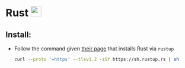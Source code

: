# Rust <img src='https://upload.wikimedia.org/wikipedia/commons/thumb/2/20/Rustacean-orig-noshadow.svg/220px-Rustacean-orig-noshadow.svg.png' width="28">

## Install:

- Follow the command given [their page](https://www.rust-lang.org/tools/install) that installs Rust via `rustup`
  ```bash
  curl --proto '=https' --tlsv1.2 -sSf https://sh.rustup.rs | sh
  ```
